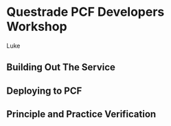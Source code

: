 # Questrade PCF Developers Workshop

Luke

## Building Out The Service

## Deploying to PCF

## Principle and Practice Verification
